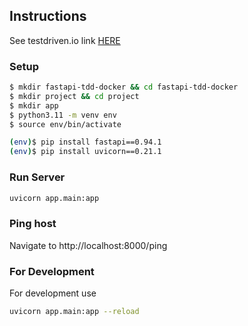 ## Instructions
See testdriven.io link [HERE](https://testdriven.io/courses/tdd-fastapi/getting-started/)

### Setup
```sh
$ mkdir fastapi-tdd-docker && cd fastapi-tdd-docker
$ mkdir project && cd project
$ mkdir app
$ python3.11 -m venv env
$ source env/bin/activate

(env)$ pip install fastapi==0.94.1
(env)$ pip install uvicorn==0.21.1
```

### Run Server
```sh
uvicorn app.main:app
```

### Ping host
Navigate to http://localhost:8000/ping 

### For Development
For development use 
```sh
uvicorn app.main:app --reload
```

